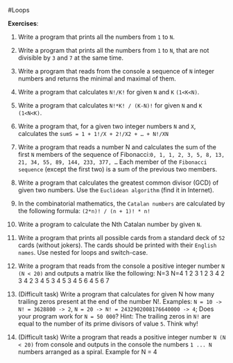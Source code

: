 #Loops

**Exercises**:

01. Write a program that prints all the numbers from ``1`` to ``N``.

02. Write a program that prints all the numbers from ``1`` to ``N``, that are not divisible by ``3`` and ``7`` at the same time.

03. Write a program that reads from the console a sequence of ``N`` integer numbers and returns the minimal and maximal of them.

04. Write a program that calculates ``N!/K!`` for given ``N`` and ``K`` ``(1<K<N)``.

05. Write a program that calculates ``N!*K! / (K-N)!`` for given ``N`` and ``K`` ``(1<N<K)``.

06. Write a program that, for a given two integer numbers ``N`` and ``X``, calculates the ``sumS = 1 + 1!/X + 2!/X2 + … + N!/XN``

07. Write a program that reads a number N and calculates the sum of the first ``N`` members of the sequence of Fibonacci:``0, 1, 1, 2, 3, 5, 8, 13, 21, 34, 55, 89, 144, 233, 377, …``
Each member of the ``Fibonacci sequence`` (except the first two) is a sum of the previous two members.

08. Write a program that calculates the greatest common divisor (GCD) of given two numbers. Use the ``Euclidean algorithm`` (find it in Internet).

09. In the combinatorial mathematics, the ``Catalan numbers`` are calculated by the following formula: ``(2*n)! / (n + 1)! * n!``

10. Write a program to calculate the Nth Catalan number by given ``N``.

11. Write a program that prints all possible cards from a standard deck of ``52`` cards (without jokers).
The cards should be printed with their ``English names``. Use nested for loops and switch-case.

12. Write a program that reads from the console a positive integer number ``N (N < 20)`` and outputs a matrix like the following:
N=3       N=4
1 2 3     1 2 3 4
2 3 4     2 3 4 5
3 4 5     3 4 5 6
          4 5 6 7

13. (Difficult task) Write a program that calculates for given N how many trailing zeros present at the end of the number N!. Examples:
	``N = 10 -> N! = 3628800 -> 2``, 
	``N = 20 -> N! = 2432902008176640000 -> 4``;
	Does your program work for ``N = 50 000``?
	Hint: The trailing zeros in ``N!`` are equal to the number of its prime divisors of value ``5``. Think why!

14. (Difficult task) Write a program that reads a positive integer number ``N (N < 20)`` from console and outputs in the console the numbers ``1 ... N`` numbers arranged as a spiral. Example for N = 4
